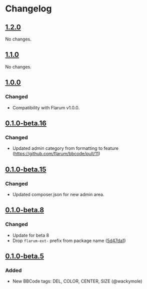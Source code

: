 # Changelog

## [1.2.0](https://github.com/flarum/akismet/compare/v1.1.0...v1.2.0)

No changes.

## [1.1.0](https://github.com/flarum/akismet/compare/v1.0.0...v1.1.0)

No changes.

## [1.0.0](https://github.com/flarum/bbcode/compare/v0.1.0-beta.16...v1.0.0)

### Changed
- Compatibility with Flarum v1.0.0.

## [0.1.0-beta.16](https://github.com/flarum/bbcode/compare/v0.1.0-beta.15...v0.1.0-beta.16)

### Changed
- Updated admin category from formatting to feature (https://github.com/flarum/bbcode/pull/11)

## [0.1.0-beta.15](https://github.com/flarum/bbcode/compare/v0.1.0-beta.12...v0.1.0-beta.15)

### Changed
- Updated composer.json for new admin area.

## [0.1.0-beta.8](https://github.com/flarum/bbcode/compare/v0.1.0-beta.5...v0.1.0-beta.8)

### Changed
- Update for beta 8
- Drop `flarum-ext-` prefix from package name ([5d47da1](https://github.com/flarum/bbcode/commit/5d47da142a3e340190dc37e461090226dddcf0cd))

## [0.1.0-beta.5](https://github.com/flarum/bbcode/compare/v0.1.0-beta.3...v0.1.0-beta.5)

### Added
- New BBCode tags: DEL, COLOR, CENTER, SIZE (@wackymole)
